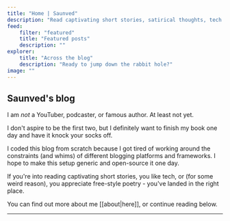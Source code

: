 ```yaml
---
title: "Home | Saunved"
description: "Read captivating short stories, satirical thoughts, tech posts, and more - by Saunved."
feed:
    filter: "featured"
    title: "Featured posts"
    description: ""
explorer:
    title: "Across the blog"
    description: "Ready to jump down the rabbit hole?"
image: ""
---
```


## Saunved's blog

I am *not* a YouTuber, podcaster, or famous author. At least not yet.

I don't aspire to be the first two, but I definitely want to finish my book one day and have it knock your socks off.

I coded this blog from scratch because I got tired of working around the constraints (and whims) of different blogging platforms and frameworks. I hope to make this setup generic and open-source it one day.

If you're into reading captivating short stories, you like tech, or (for some weird reason), you
appreciate free-style poetry - you've landed in the right place.

You can find out more about me [[about|here]], or continue reading below.

* * *